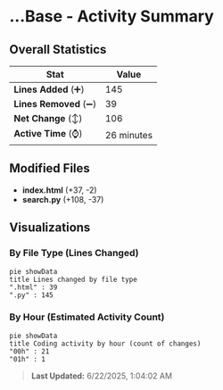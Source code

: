 # ...Base - Activity Summary 

## Overall Statistics

| Stat                   | Value                                                             |
| ---------------------- | ----------------------------------------------------------------- |
| **Lines Added** (➕)   | 145                                          |
| **Lines Removed** (➖) | 39                                        |
| **Net Change** (↕)    | 106                |
| **Active Time** (⌚)   | 26 minutes |


## Modified Files
- **index.html** (+37, -2)
- **search.py** (+108, -37)

## Visualizations

### By File Type (Lines Changed)

```mermaid
pie showData
title Lines changed by file type
".html" : 39
".py" : 145
```

### By Hour (Estimated Activity Count)

```mermaid
pie showData
title Coding activity by hour (count of changes)
"00h" : 21
"01h" : 1
```


> **Last Updated:** 6/22/2025, 1:04:02 AM